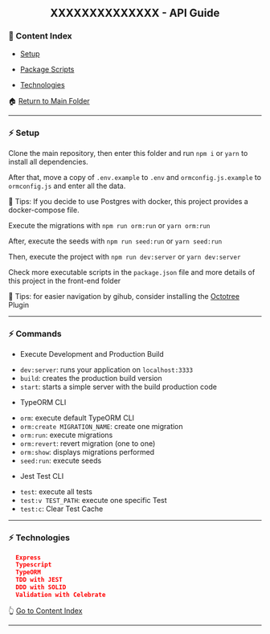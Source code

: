 <h2 align="center">XXXXXXXXXXXXXX - API Guide</h2>

### :bookmark_tabs: Content Index

- [Setup](#zap-setup)

- [Package Scripts](#zap-commands)

- [Technologies](#zap-technologies)

:house: [Return to Main Folder](https://github.com/lipex360x/XXXXXXXXXXXXXXXXXXXXXXXX)

---

### :zap: Setup

Clone the main repository, then enter this folder and run `npm i` or `yarn` to install all dependencies.

After that, move a copy of `.env.example` to `.env` and `ormconfig.js.example` to `ormconfig.js` and enter all the data.

📌 Tips: If you decide to use Postgres with docker, this project provides a docker-compose file.

Execute the migrations with `npm run orm:run` or `yarn orm:run`

After, execute the seeds with `npm run seed:run` or `yarn seed:run`

Then, execute the project with `npm run dev:server` or `yarn dev:server`

Check more executable scripts in the `package.json` file and more details of this project in the front-end folder

📌 Tips: for easier navigation by gihub, consider installing the [Octotree](https://chrome.google.com/webstore/detail/octotree-github-code-tree/bkhaagjahfmjljalopjnoealnfndnagc) Plugin

---

### :zap: Commands

* Execute Development and Production Build

- `dev:server`: runs your application on `localhost:3333`
- `build`: creates the production build version
- `start`: starts a simple server with the build production code

* TypeORM CLI 

- `orm`: execute default TypeORM CLI
- `orm:create MIGRATION_NAME`: create one migration
- `orm:run`: execute migrations
- `orm:revert`: revert migration (one to one)
- `orm:show`: displays migrations performed
- `seed:run`: execute seeds

* Jest Test CLI

- `test`: execute all tests
- `test:v TEST_PATH`: execute one specific Test
- `test:c`: Clear Test Cache

---

### :zap: Technologies

```json
  Express
  Typescript
  TypeORM
  TDD with JEST
  DDD with SOLID
  Validation with Celebrate
```

:point_up_2: [Go to Content Index](#bookmark_tabs-content-index)

---
